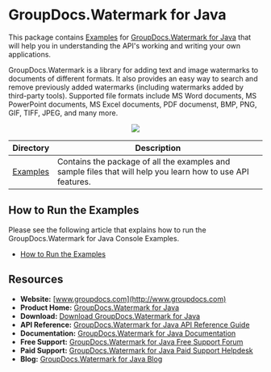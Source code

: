 # GroupDocs.Watermark for Java

This package contains [Examples](https://github.com/groupdocs-watermark/GroupDocs.Watermark-for-Java/tree/master/Examples) for [GroupDocs.Watermark for Java](https://products.groupdocs.com/watermark/java) that will help you in understanding the API's working and writing your own applications.

GroupDocs.Watermark is a library for adding text and image watermarks to documents of different formats. It also provides an easy way to search and remove previously added watermarks (including watermarks added by third-party tools). Supported file formats include MS Word documents, MS PowerPoint documents, MS Excel documents, PDF documenst, BMP, PNG, GIF, TIFF, JPEG, and many more.

<p align="center">

  <a title="Download complete GroupDocs.Watermark for Java Examples source code" href="https://github.com/groupdocs-watermark/GroupDocs.Watermark-for-Java/archive/master.zip">
	<img src="https://raw.github.com/AsposeExamples/java-examples-dashboard/master/images/downloadZip-Button-Large.png" />
  </a>
</p>

Directory | Description
--------- | -----------
[Examples](https://github.com/groupdocs-watermark/GroupDocs.Watermark-for-Java/tree/master/Examples)  | Contains the package of all the examples and sample files that will help you learn how to use API features. 

## How to Run the Examples
Please see the following article that explains how to run the GroupDocs.Watermark for Java Console Examples.

+ [How to Run the Examples](https://docs.groupdocs.com/display/watermarkjava/How+to+Run+Examples)

## Resources

+ **Website:** [www.groupdocs.com](http://www.groupdocs.com)
+ **Product Home:** [GroupDocs.Watermark for Java](https://products.groupdocs.com/watermark/java)
+ **Download:** [Download GroupDocs.Watermark for Java](https://artifact.groupdocs.com/repo/com/groupdocs/groupdocs-watermark/)
+ **API Reference:** [GroupDocs.Watermark for Java API Reference Guide](https://apireference.groupdocs.com/java/watermark)
+ **Documentation:** [GroupDocs.Watermark for Java Documentation](https://docs.groupdocs.com/display/watermarkjava/Introducing+GroupDocs.Watermark+for+Java)
+ **Free Support:** [GroupDocs.Watermark for Java Free Support Forum](https://forum.groupdocs.com/c/watermark)
+ **Paid Support:** [GroupDocs.Watermark for Java Paid Support Helpdesk](https://helpdesk.groupdocs.com/)
+ **Blog:** [GroupDocs.Watermark for Java Blog](https://blog.groupdocs.com/category/groupdocs-watermark-product-family/)

